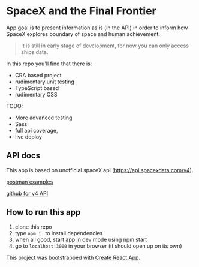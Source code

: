  # SpaceX and the Final Frontier
App goal is to present information as is (in the API) in order to inform how SpaceX explores boundary of space and human achievement. 

>It is still in early stage of development, for now you can only access ships data. 

In this repo you'll find that there is:
* CRA based project
* rudimentary unit testing
* TypeScript based 
* rudimentary CSS

TODO:
* More advanced testing 
* Sass
* full api coverage,
* live deploy 

## API docs
This app is based on unofficial spaceX api (https://api.spacexdata.com/v4).

[postman examples](https://docs.spacexdata.com)

[github for v4 API](https://github.com/r-spacex/SpaceX-API/tree/master/docs#rspacex-api-docs)

## How to run this app


1) clone this repo
2) type `npm i ` to install dependencies
3) when all good, start app in dev mode using npm start 
4) go to `localhost:3000` in your browser  (it should open up on its own)


This project was bootstrapped with [Create React App](https://github.com/facebook/create-react-app).
